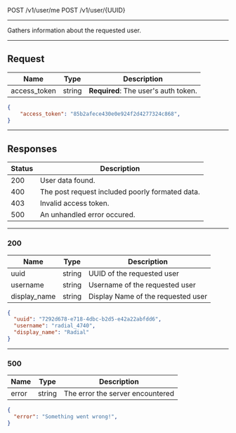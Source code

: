 POST /v1/user/me
POST /v1/user/{UUID}

---

Gathers information about the requested user.

---

## Request

| Name         | Type   | Description                          |
| ------------ | ------ | ------------------------------------ |
| access_token | string | **Required**: The user's auth token. |


```json
{
    "access_token": "85b2afece430e0e924f2d4277324c868",
}
```

---

## Responses

| Status | Description                                     |
| ------ | ----------------------------------------------- |
| 200    | User data found.                                |
| 400    | The post request included poorly formated data. |
| 403    | Invalid access token.                           |
| 500    | An unhandled error occured.                     |

---

### 200

| Name         | Type   | Description                        |
| ------------ | ------ | ---------------------------------- |
| uuid         | string | UUID of the requested user         |
| username     | string | Username of the requested user     |
| display_name | string | Display Name of the requested user |

```json
{
  "uuid": "7292d678-e718-4dbc-b2d5-e42a22abfdd6",
  "username": "radial_4740",
  "display_name": "Radial"
}
```

---

### 500

| Name  | Type   | Description                      |
| ----- | ------ | -------------------------------- |
| error | string | The error the server encountered |

```json
{
  "error": "Something went wrong!",
}
```
